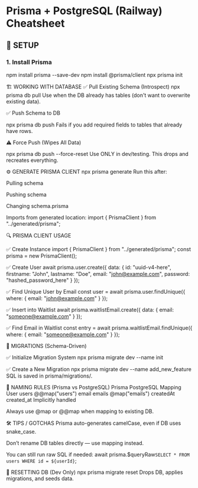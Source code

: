 # Prisma + PostgreSQL (Railway) Cheatsheet

## 🔧 SETUP

### 1. Install Prisma

npm install prisma --save-dev
npm install @prisma/client
npx prisma init

🏗️ WORKING WITH DATABASE
✅ Pull Existing Schema (Introspect)
npx prisma db pull
Use when the DB already has tables (don't want to overwrite existing data).

✅ Push Schema to DB

npx prisma db push
Fails if you add required fields to tables that already have rows.

⚠️ Force Push (Wipes All Data)

npx prisma db push --force-reset
Use ONLY in dev/testing. This drops and recreates everything.

⚙️ GENERATE PRISMA CLIENT
npx prisma generate
Run this after:

Pulling schema

Pushing schema

Changing schema.prisma

Imports from generated location:
import { PrismaClient } from "../generated/prisma";

🔍 PRISMA CLIENT USAGE

✅ Create Instance
import { PrismaClient } from "../generated/prisma";
const prisma = new PrismaClient();

✅ Create User
await prisma.user.create({
  data: {
    id: "uuid-v4-here",
    firstname: "John",
    lastname: "Doe",
    email: "john@example.com",
    password: "hashed_password_here"
  }
});

✅ Find Unique User by Email
const user = await prisma.user.findUnique({
  where: { email: "john@example.com" }
});

✅ Insert into Waitlist
await prisma.waitlistEmail.create({
  data: { email: "someone@example.com" }
});

✅ Find Email in Waitlist
const entry = await prisma.waitlistEmail.findUnique({
  where: { email: "someone@example.com" }
});

🔁 MIGRATIONS (Schema-Driven)

✅ Initialize Migration System
npx prisma migrate dev --name init

✅ Create a New Migration
npx prisma migrate dev --name add_new_feature
SQL is saved in prisma/migrations/.

🧼 NAMING RULES (Prisma vs PostgreSQL)
Prisma	PostgreSQL	Mapping
User	users	@@map("users")
email	emails	@map("emails")
createdAt	created_at	Implicitly handled

Always use @map or @@map when mapping to existing DB.

🛠️ TIPS / GOTCHAS
Prisma auto-generates camelCase, even if DB uses snake_case.

Don’t rename DB tables directly — use mapping instead.

You can still run raw SQL if needed:
await prisma.$queryRaw`SELECT * FROM users WHERE id = ${userId}`;

🧪 RESETTING DB (Dev Only)
npx prisma migrate reset
Drops DB, applies migrations, and seeds data.

